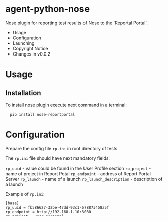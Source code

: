 agent-python-nose
===================


Nose plugin for reporting test results of Nose to the 'Reportal Portal'.

* Usage
* Configuration
* Launching
* Copyright Notice
* Changes in v0.0.2

# Usage

## Installation

To install nose plugin execute next command in a terminal:

```bash
  pip install nose-reportportal
```


# Configuration

Prepare the config file `rp.ini` in root directory of tests

The `rp.ini` file should have next mandatory fields:

`rp_uuid` - value could be found in the User Profile section
`rp_project` - name of project in Report Potal
`rp_endpoint` - address of Report Portal Server
`rp_launch` - name of a launch
`rp_launch_description` - description of a launch

Example of `rp.ini`:

```text
[base]
rp_uuid = fb586627-32be-47dd-93c1-678873458a5f
rp_endpoint = http://192.168.1.10:8080
rp_project = user_personal
rp_launch = AnyLaunchName {}
rp_launch_tags = Nose;Smoke
rp_launch_description = Smoke test
```

You need to add --rp-config-file to point to config file:
```bash
--rp-config-file rp.ini
```
If you like to override some of parameters above from command line, or from CI environment based on your build, then pass

`--rp-launch`  to change launch name.

`--rp-mode` to change mode of run report portal agent

`--rp-launch-description` to change description of a launch


# Launching

To run test with Report Portal you must provide '--with-reportportal' flag:

```bash
nosetests --with-reportportal --rp-config-file rp.ini
```



# Copyright Notice

Copyright Notice:  https://github.com/reportportal/agent-python-nosetests#copyright-notice

Licensed under the Apache License Version 2.0, license (see the LICENSE file).

Apache License Version 2.0:  http://www.apache.org/licenses/LICENSE-2.0

# Changes in v0.0.2 

Added updated capturing for output and logs